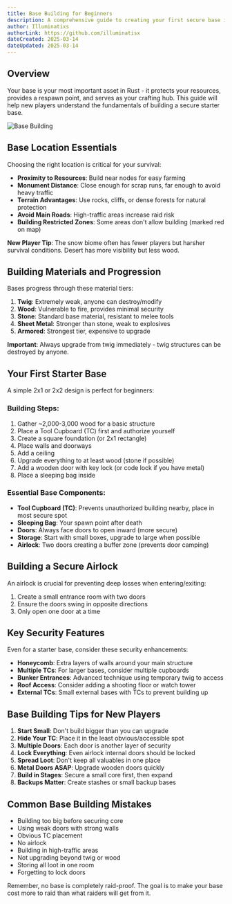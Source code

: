 ```yaml
---
title: Base Building for Beginners
description: A comprehensive guide to creating your first secure base in Rust, including build planning, material management, and essential defensive features.
author: Illuminatixs
authorLink: https://github.com/illuminatisx
dateCreated: 2025-03-14
dateUpdated: 2025-03-14
---
```


## Overview

Your base is your most important asset in Rust - it protects your resources, provides a respawn point, and serves as your crafting hub. This guide will help new players understand the fundamentals of building a secure starter base.

![Base Building](/wiki/image/survival/base-building.jpg)

## Base Location Essentials

Choosing the right location is critical for your survival:

- **Proximity to Resources**: Build near nodes for easy farming
- **Monument Distance**: Close enough for scrap runs, far enough to avoid heavy traffic
- **Terrain Advantages**: Use rocks, cliffs, or dense forests for natural protection
- **Avoid Main Roads**: High-traffic areas increase raid risk
- **Building Restricted Zones**: Some areas don't allow building (marked red on map)

**New Player Tip**: The snow biome often has fewer players but harsher survival conditions. Desert has more visibility but less wood.

## Building Materials and Progression

Bases progress through these material tiers:

1. **Twig**: Extremely weak, anyone can destroy/modify
2. **Wood**: Vulnerable to fire, provides minimal security
3. **Stone**: Standard base material, resistant to melee tools
4. **Sheet Metal**: Stronger than stone, weak to explosives
5. **Armored**: Strongest tier, expensive to upgrade

**Important**: Always upgrade from twig immediately - twig structures can be destroyed by anyone.

## Your First Starter Base

A simple 2x1 or 2x2 design is perfect for beginners:

### Building Steps:

1. Gather ~2,000-3,000 wood for a basic structure
2. Place a Tool Cupboard (TC) first and authorize yourself
3. Create a square foundation (or 2x1 rectangle)
4. Place walls and doorways
5. Add a ceiling
6. Upgrade everything to at least wood (stone if possible)
7. Add a wooden door with key lock (or code lock if you have metal)
8. Place a sleeping bag inside

### Essential Base Components:

- **Tool Cupboard (TC)**: Prevents unauthorized building nearby, place in most secure spot
- **Sleeping Bag**: Your spawn point after death
- **Doors**: Always face doors to open inward (more secure)
- **Storage**: Start with small boxes, upgrade to large when possible
- **Airlock**: Two doors creating a buffer zone (prevents door camping)

## Building a Secure Airlock

An airlock is crucial for preventing deep losses when entering/exiting:

1. Create a small entrance room with two doors
2. Ensure the doors swing in opposite directions
3. Only open one door at a time

## Key Security Features

Even for a starter base, consider these security enhancements:

- **Honeycomb**: Extra layers of walls around your main structure
- **Multiple TCs**: For larger bases, consider multiple cupboards
- **Bunker Entrances**: Advanced technique using temporary twig to access
- **Roof Access**: Consider adding a shooting floor or watch tower
- **External TCs**: Small external bases with TCs to prevent building up

## Base Building Tips for New Players

1. **Start Small**: Don't build bigger than you can upgrade
2. **Hide Your TC**: Place it in the least obvious/accessible spot
3. **Multiple Doors**: Each door is another layer of security
4. **Lock Everything**: Even airlock internal doors should be locked
5. **Spread Loot**: Don't keep all valuables in one place
6. **Metal Doors ASAP**: Upgrade wooden doors quickly
7. **Build in Stages**: Secure a small core first, then expand
8. **Backups Matter**: Create stashes or small backup bases

## Common Base Building Mistakes

- Building too big before securing core
- Using weak doors with strong walls
- Obvious TC placement
- No airlock
- Building in high-traffic areas
- Not upgrading beyond twig or wood
- Storing all loot in one room
- Forgetting to lock doors

Remember, no base is completely raid-proof. The goal is to make your base cost more to raid than what raiders will get from it. 